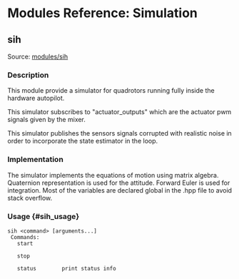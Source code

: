 # Modules Reference: Simulation

## sih
Source: [modules/sih](https://github.com/PX4/PX4-Autopilot/tree/master/src/modules/sih)


### Description
This module provide a simulator for quadrotors running fully
inside the hardware autopilot.

This simulator subscribes to "actuator_outputs" which are the actuator pwm
signals given by the mixer.

This simulator publishes the sensors signals corrupted with realistic noise
in order to incorporate the state estimator in the loop.

### Implementation
The simulator implements the equations of motion using matrix algebra.
Quaternion representation is used for the attitude.
Forward Euler is used for integration.
Most of the variables are declared global in the .hpp file to avoid stack overflow.



### Usage {#sih_usage}
```
sih <command> [arguments...]
 Commands:
   start

   stop

   status        print status info
```

